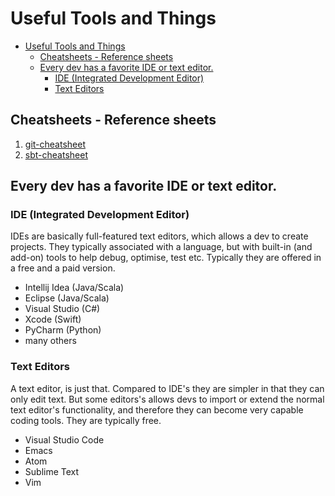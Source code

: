 # Useful Tools and Things

- [Useful Tools and Things](#useful-tools-and-things)
  - [Cheatsheets - Reference sheets](#cheatsheets---reference-sheets)
  - [Every dev has a favorite IDE or text editor.](#every-dev-has-a-favorite-ide-or-text-editor)
    - [IDE (Integrated Development Editor)](#ide-integrated-development-editor)
    - [Text Editors](#text-editors)

## Cheatsheets - Reference sheets

1. [git-cheatsheet](./cheatsheets/git.md)
1. [sbt-cheatsheet](./cheatsheets/sbt.md)

## Every dev has a favorite IDE or text editor.

### IDE (Integrated Development Editor)

IDEs are basically full-featured text editors, which allows a dev to create projects. They typically associated with a language, but with built-in (and add-on) tools to help debug, optimise, test etc. Typically they are offered in a free and a paid version.

- Intellij Idea (Java/Scala)
- Eclipse (Java/Scala)
- Visual Studio (C#)
- Xcode (Swift)
- PyCharm (Python)
- many others

### Text Editors

A text editor, is just that. Compared to IDE's they are simpler in that they can only edit text. But some editors's allows devs to import or extend the normal text editor's functionality, and therefore they can become very capable coding tools. They are typically free.

- Visual Studio Code
- Emacs
- Atom
- Sublime Text
- Vim
